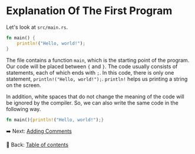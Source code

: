 # Explanation Of The First Program

Let's look at `src/main.rs`.

```rust
fn main() {
    println!("Hello, world!");
}
```

The file contains a function `main`, which is the starting point of the program.
Our code will be placed between `{` and `}`.
The code usually consists of statements, each of which ends with `;`.
In this code, there is only one statement, `println!("Hello, world!");`.
`println!` helps us printing a string on the screen.

In addition, white spaces that do not change the meaning of the code will be ignored by the compiler.
So, we can also write the same code in the following way.

```rust
fn main(){println!("Hello, world!");}
```

:arrow_right:  Next: [Adding Comments](./adding_comments.md)

:blue_book: Back: [Table of contents](./../README.md)
